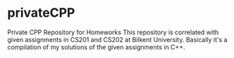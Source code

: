 # privateCPP
Private CPP Repository for Homeworks
This repository is correlated with given assignments in CS201 and CS202 at Bilkent University.
Basically it's a compilation of my solutions of the given assignments in C++.
